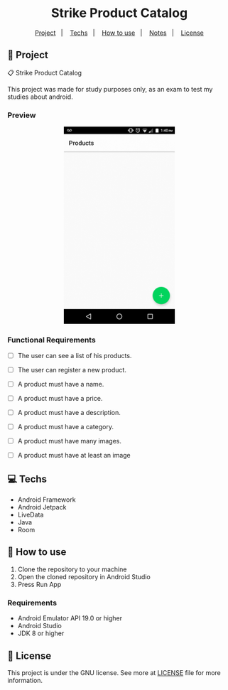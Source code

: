 <h1 align="center">
  Strike Product Catalog
</h1>

<p align="center">
  <a href="#rocket-projeto">Project</a>&nbsp;&nbsp;&nbsp;|&nbsp;&nbsp;&nbsp;
  <a href="#computer-tecnologias">Techs</a>&nbsp;&nbsp;&nbsp;|&nbsp;&nbsp;&nbsp;
  <a href="#thinking-como-utilizar">How to use</a>&nbsp;&nbsp;&nbsp;|&nbsp;&nbsp;&nbsp;
  <a href="#notebook-notas">Notes</a>&nbsp;&nbsp;&nbsp;|&nbsp;&nbsp;&nbsp;
  <a href="#memo-licença">License</a>
</p>

## :rocket: Project

:clipboard: Strike Product Catalog

This project was made for study purposes only, as an exam to test my studies about android.

### Preview

<p align="center">
    <img src="./.github/preview.gif" width="250" />
</p>


### Functional Requirements

- [ ] The user can see a list of his products.

- [ ] The user can register a new product.

- [ ] A product must have a name.

- [ ] A product must have a price.

- [ ] A product must have a description.

- [ ] A product must have a category.

- [ ] A product must have many images.

- [ ] A product must have at least an image

## :computer: Techs

- Android Framework
- Android Jetpack
- LiveData
- Java
- Room

## :thinking: How to use

1. Clone the repository to your machine
2. Open the cloned repository in Android Studio
3. Press Run App

### Requirements

- Android Emulator API 19.0 or higher
- Android Studio
- JDK 8 or higher

## :memo: License

This project is under the GNU license. See more at [LICENSE](LICENSE) file for more information.
